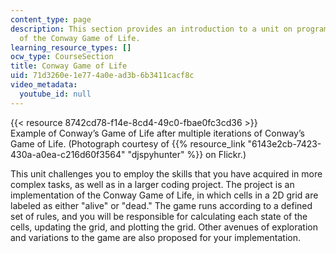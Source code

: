 ```yaml
---
content_type: page
description: This section provides an introduction to a unit on programming an implementation
  of the Conway Game of Life.
learning_resource_types: []
ocw_type: CourseSection
title: Conway Game of Life
uid: 71d3260e-1e77-4a0e-ad3b-6b3411cacf8c
video_metadata:
  youtube_id: null
---
```


{{< resource 8742cd78-f14e-8cd4-49c0-fbae0fc3cd36 >}}  
Example of Conway’s Game of Life after multiple iterations of Conway’s Game of Life. (Photograph courtesy of {{% resource_link "6143e2cb-7423-430a-a0ea-c216d60f3564" "djspyhunter" %}} on Flickr.)

This unit challenges you to employ the skills that you have acquired in more complex tasks, as well as in a larger coding project. The project is an implementation of the Conway Game of Life, in which cells in a 2D grid are labeled as either "alive" or "dead." The game runs according to a defined set of rules, and you will be responsible for calculating each state of the cells, updating the grid, and plotting the grid. Other avenues of exploration and variations to the game are also proposed for your implementation.